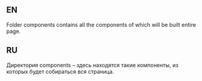 EN
-------------

Folder components contains all the components of which will be built entire page.

RU
-------------

Директория components – здесь находятся такие компоненты, из которых будет собираться вся страница. 

